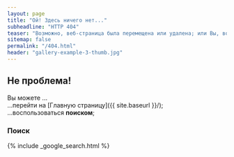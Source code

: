 ```yaml
---
layout: page
title: "Ой! Здесь ничего нет..."
subheadline: "HTTP 404"
teaser: "Возможно, веб-страница была перемещена или удалена; или Вы, возможно, ошиблись ссылкой."
sitemap: false
permalink: "/404.html"
header: "gallery-example-3-thumb.jpg"
---
```

## Не проблема!

Вы можете ...  
...перейти на [Главную страницу]({{ site.baseurl }}/);  
...воспользоваться **поиском**;  


### Поиск

{% include _google_search.html %}
